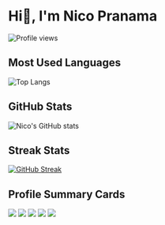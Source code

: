 # Hi👋, I'm Nico Pranama

![Profile views](https://komarev.com/ghpvc/?username=nicopranama&label=Profile%20Views&color=0e75b6&style=flat)

## Most Used Languages
![Top Langs](https://github-readme-stats.vercel.app/api/top-langs/?username=nicopranama&layout=compact&theme=tokyonight)

## GitHub Stats
![Nico's GitHub stats](https://github-readme-stats.vercel.app/api?username=nicopranama&show_icons=true&theme=tokyonight)

## Streak Stats
[![GitHub Streak](https://streak-stats.demolab.com?user=nicopranama&theme=tokyonight)](https://git.io/streak-stats)

## Profile Summary Cards
![](http://github-profile-summary-cards.vercel.app/api/cards/profile-details?username=nicopranama&theme=tokyonight)
![](http://github-profile-summary-cards.vercel.app/api/cards/stats?username=nicopranama&theme=tokyonight)
![](http://github-profile-summary-cards.vercel.app/api/cards/repos-per-language?username=nicopranama&theme=tokyonight)
![](http://github-profile-summary-cards.vercel.app/api/cards/most-commit-language?username=nicopranama&theme=tokyonight)
![](http://github-profile-summary-cards.vercel.app/api/cards/productive-time?username=nicopranama&theme=tokyonight&utcOffset=7)
